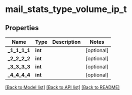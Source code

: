 # mail_stats_type_volume_ip_t

## Properties
Name | Type | Description | Notes
------------ | ------------- | ------------- | -------------
**_1_1_1_1** | **int** |  | [optional] 
**_2_2_2_2** | **int** |  | [optional] 
**_3_3_3_3** | **int** |  | [optional] 
**_4_4_4_4** | **int** |  | [optional] 

[[Back to Model list]](../README.md#documentation-for-models) [[Back to API list]](../README.md#documentation-for-api-endpoints) [[Back to README]](../README.md)


